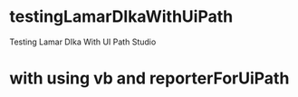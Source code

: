 # testingLamarDIkaWithUiPath
Testing Lamar DIka With UI Path Studio

# with using vb and reporterForUiPath

